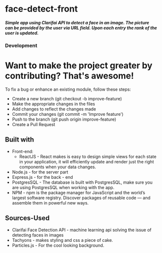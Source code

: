 # face-detect-front
##### Simple app using Clarifai API to detect a face in an image. The picture can be provided by the user via URL field. Upon each entry the rank of the user is updated.

### Development

# Want to make the project greater by contributing? That's awesome!

To fix a bug or enhance an existing module, follow these steps:

* Create a new branch (git checkout -b improve-feature)
* Make the appropriate changes in the files
* Add changes to reflect the changes made
* Commit your changes (git commit -m 'Improve feature')
* Push to the branch (git push origin improve-feature)
* Create a Pull Request

## Built with

* Front-end: 
  - ReactJS - React makes is easy to design simple views for each state in your application, it will efficiently update and render just the right components when your data changes.
* Node.js - for the server part
* Express.js - for the back - end
* PostgresSQL - The database is built with PostgresSQL, make sure you are using PostgresSQL when working with the app.
* NPM - npm is the package manager for JavaScript and the world’s largest software registry. Discover packages of reusable code — and assemble them in powerful new ways.

## Sources-Used

* Clarifai Face Detection API - machine learning api solving the issue of detecting faces in images
* Tachyons - makes styling and css a piece of cake.
* Particles.js - For the cool looking background.
